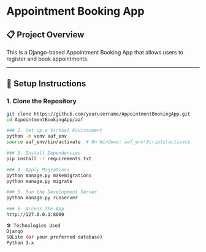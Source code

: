# Appointment Booking App

## 📋 Project Overview
This is a Django-based Appointment Booking App that allows users to register and book appointments.

---

## 🚀 Setup Instructions

### 1. Clone the Repository
```bash
git clone https://github.com/yourusername/AppointmentBookingApp.git
cd AppointmentBookingApp/aaf

### 2. Set Up a Virtual Environment
python -m venv aaf_env
source aaf_env/bin/activate  # On Windows: aaf_env\Scripts\activate

### 3. Install Dependencies
pip install -r requirements.txt

### 4. Apply Migrations
python manage.py makemigrations
python manage.py migrate

### 5. Run the Development Server
python manage.py runserver

### 6. Access the App
http://127.0.0.1:8000

🛠️ Technologies Used
Django
SQLite (or your preferred database)
Python 3.x
